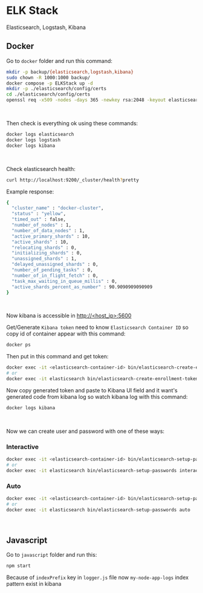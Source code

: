 # ELK Stack
Elasticsearch, Logstash, Kibana
&nbsp;

## Docker
Go to `docker` folder and run this command:
```bash
mkdir -p backup/{elasticsearch,logstash,kibana}
sudo chown -R 1000:1000 backup/
docker compose -p ELKStack up -d
mkdir -p ./elasticsearch/config/certs
cd ./elasticsearch/config/certs
openssl req -x509 -nodes -days 365 -newkey rsa:2048 -keyout elasticsearch.key -out elasticsearch.crt -subj "/CN=elasticsearch"
```
&nbsp;

Then check is everything ok using these commands:
```bash
docker logs elasticsearch
docker logs logstash
docker logs kibana
```
&nbsp;

Check elasticsearch health:
```bash
curl http://localhost:9200/_cluster/health?pretty
```

Example response:
```bash
{
  "cluster_name" : "docker-cluster",
  "status" : "yellow",
  "timed_out" : false,
  "number_of_nodes" : 1,
  "number_of_data_nodes" : 1,
  "active_primary_shards" : 10,
  "active_shards" : 10,
  "relocating_shards" : 0,
  "initializing_shards" : 0,
  "unassigned_shards" : 1,
  "delayed_unassigned_shards" : 0,
  "number_of_pending_tasks" : 0,
  "number_of_in_flight_fetch" : 0,
  "task_max_waiting_in_queue_millis" : 0,
  "active_shards_percent_as_number" : 90.9090909090909
}
```
&nbsp;

Now kibana is accessible in [http://<host_ip>:5600](http://<host_ip>:5600)
&nbsp;

Get/Generate `Kibana token` need to know `Elasticsearch Container ID` so copy id of container appear with this command:
```bash
docker ps
```

Then put in this command and get token:
```bash
docker exec -it <elasticsearch-container-id> bin/elasticsearch-create-enrollment-token -s kibana
# or
docker exec -it elasticsearch bin/elasticsearch-create-enrollment-token -s kibana
```

Now copy generated token and paste to Kibana UI field and it want's generated code from kibana log so watch kibana log with this command:
```bash
docker logs kibana
```
&nbsp;

Now we can create user and password with one of these ways:

### Interactive
```bash
docker exec -it <elasticsearch-container-id> bin/elasticsearch-setup-passwords interactive
# or
docker exec -it elasticsearch bin/elasticsearch-setup-passwords interactive
```

### Auto
```bash
docker exec -it <elasticsearch-container-id> bin/elasticsearch-setup-passwords auto
# or
docker exec -it elasticsearch bin/elasticsearch-setup-passwords auto
```
&nbsp;

## Javascript

Go to `javascript` folder and run this:
```bash
npm start
```

Because of `indexPrefix` key in `logger.js` file now `my-node-app-logs` index pattern exist in kibana